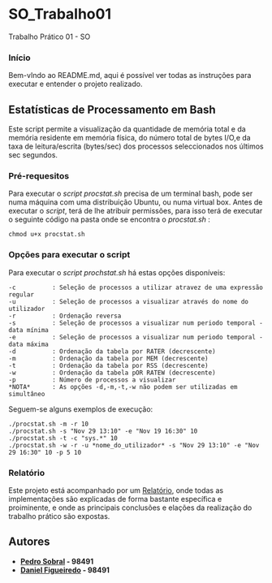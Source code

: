 # SO_Trabalho01
Trabalho Prático 01 - SO

###  Início
Bem-vIndo ao README.md, aqui é possível ver todas as instruções para executar e entender o projeto realizado.

## Estatísticas de Processamento em Bash
Este script permite a visualização da quantidade de memória total e da memória residente em memória física, do número total de bytes I/O,e da taxa de leitura/escrita (bytes/sec) dos processos seleccionados nos últimos sec segundos.

### Pré-requesitos 
Para executar o *script procstat.sh* precisa de um terminal bash, pode ser numa máquina com uma distribuição Ubuntu, ou numa virtual box.
Antes de executar o *script*, terá de lhe atribuir permissões, para isso terá de executar o seguinte código na pasta onde se encontra o *procstat.sh* :

```
chmod u+x procstat.sh
```

### Opções para executar o script

Para executar o *script prochstat.sh* há estas opções disponíveis:

    -c          : Seleção de processos a utilizar atravez de uma expressão regular
    -u          : Seleção de processos a visualizar através do nome do utilizador
    -r          : Ordenação reversa
    -s          : Seleção de processos a visualizar num periodo temporal - data mínima
    -e          : Seleção de processos a visualizar num periodo temporal - data máxima
    -d          : Ordenação da tabela por RATER (decrescente)
    -m          : Ordenação da tabela por MEM (decrescente)
    -t          : Ordenação da tabela por RSS (decrescente)
    -w          : Ordenação da tabela pOR RATEW (decrescente)
    -p          : Número de processos a visualizar
    *NOTA*      : As opções -d,-m,-t,-w não podem ser utilizadas em simultâneo

Seguem-se alguns exemplos de execução:

```
./procstat.sh -m -r 10
./procstat.sh -s "Nov 29 13:10" -e "Nov 19 16:30" 10
./procstat.sh -t -c "sys.*" 10
./procstat.sh -w -r -u *nome_do_utilizador* -s "Nov 29 13:10" -e "Nov 29 16:30" 10 -p 5 10
```

### Relatório
Este projeto está acompanhado por um [Relatório](/Relatório), onde todas as implementações são explicadas de forma bastante específica e proiminente, e onde as principais conclusões e elações da realização do trabalho prático são expostas.

## Autores

 - **[Pedro Sobral](https://github.com/TheScorpoi) - 98491**
 - **[Daniel Figueiredo](https://github.com/daniff15) - 98491**
